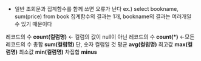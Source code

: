 - 일반 조회문과 집계함수를 함께 쓰면 오류가 난다
	ex.) select bookname, sum(price) from book
	집계함수의 결과는 1개, bookname의 결과는 여러개일 수 있기 때문이다


레코드의 수
	**count(컬럼명)** ← 컬럼의 값이 null이 아닌 레코드의 수
	**count(\*)** ←모든 레코드의 수
총합
	**sum(컬럼명)**
	단, 숫자 컬럼일 것
평균
	**avg(컬럼명)**
최고값
	**max(컬럼명)**
최소값
	**min(컬럼명)**
차집합
	**minus**
